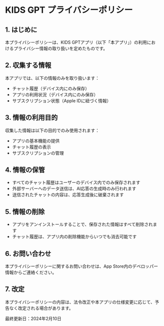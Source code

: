# KIDS GPT プライバシーポリシー

## 1. はじめに
本プライバシーポリシーは、KIDS GPTアプリ（以下「本アプリ」）の利用におけるプライバシー情報の取り扱いを定めたものです。

## 2. 収集する情報
本アプリでは、以下の情報のみを取り扱います：

- チャット履歴（デバイス内にのみ保存）
- アプリの利用状況（デバイス内にのみ保存）
- サブスクリプション状態（Apple IDに紐づく情報）

## 3. 情報の利用目的
収集した情報は以下の目的でのみ使用されます：

- アプリの基本機能の提供
- チャット履歴の表示
- サブスクリプションの管理

## 4. 情報の保管
- すべてのチャット履歴はユーザーのデバイス内でのみ保存されます
- 外部サーバーへのデータ送信は、AI応答の生成時のみ行われます
- 送信されたチャットの内容は、応答生成後に破棄されます

## 5. 情報の削除
- アプリをアンインストールすることで、保存された情報はすべて削除されます
- チャット履歴は、アプリ内の削除機能からいつでも消去可能です

## 6. お問い合わせ
本プライバシーポリシーに関するお問い合わせは、App Store内のデベロッパー情報からご連絡ください。

## 7. 改定
本プライバシーポリシーの内容は、法令改正や本アプリの仕様変更に応じて、予告なく改定される場合があります。

最終更新日：2024年2月10日

